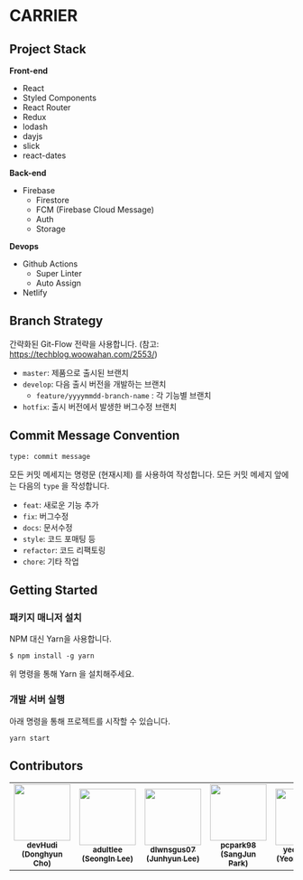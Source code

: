 # CARRIER

## Project Stack

**Front-end**

- React
- Styled Components
- React Router
- Redux
- lodash
- dayjs
- slick
- react-dates

**Back-end**

- Firebase
  - Firestore
  - FCM (Firebase Cloud Message)
  - Auth
  - Storage

**Devops**

- Github Actions
  - Super Linter
  - Auto Assign
- Netlify

## Branch Strategy

간략화된 Git-Flow 전략을 사용합니다. (참고: https://techblog.woowahan.com/2553/)

- `master`: 제품으로 출시된 브랜치
- `develop`: 다음 출시 버전을 개발하는 브랜치
  - `feature/yyyymmdd-branch-name` : 각 기능별 브랜치
- `hotfix`: 출시 버전에서 발생한 버그수정 브랜치

## Commit Message Convention

```
type: commit message
```

모든 커밋 메세지는 명령문 (현재시제) 를 사용하여 작성합니다. 모든 커밋 메세지 앞에는 다음의 `type` 을 작성합니다.

- `feat`: 새로운 기능 추가
- `fix`: 버그수정
- `docs`: 문서수정
- `style`: 코드 포매팅 등
- `refactor`: 코드 리팩토링
- `chore`: 기타 작업

## Getting Started

### 패키지 매니저 설치

NPM 대신 Yarn을 사용합니다.

```
$ npm install -g yarn
```

위 명령을 통해 Yarn 을 설치해주세요.

### 개발 서버 실행

아래 명령을 통해 프로젝트를 시작할 수 있습니다.

```
yarn start
```

## Contributors

<table>
   <tr>
      <td align="center"><a href="https://github.com/devHudi"><img src="https://avatars.githubusercontent.com/u/11745691?v=4" width="100px;" alt=""/><br /><sub><b>devHudi<br/>(Donghyun Cho)</b></sub></a></td>
      <td align="center"><a href="https://github.com/adultlee"><img src="https://avatars.githubusercontent.com/u/77886826?v=4" width="100px;" alt=""/><br /><sub><b>adultlee<br/>(SeongIn Lee)</b></sub></a></td>
      <td align="center"><a href="https://github.com/dlwnsgus07"><img src="https://avatars.githubusercontent.com/u/37991960?v=4" width="100px;" alt=""/><br /><sub><b>dlwnsgus07<br/>(Junhyun Lee)</b></sub></a></td>
      <td align="center"><a href="https://github.com/pcpark98"><img src="https://avatars.githubusercontent.com/u/34507976?v=4" width="100px;" alt=""/><br /><sub><b>pcpark98<br/>(SangJun Park)</b></sub></a></td>
      <td align="center"><a href="https://github.com/yeonsooSo"><img src="https://avatars.githubusercontent.com/u/65909443?v=4" width="100px;" alt=""/><br /><sub><b>yeonsooSo<br/>(YeongSoo So)</b></sub></a></td>
   </tr>
</table>
